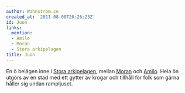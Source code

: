 ```yaml
---
author: Wahnstrom.se
created_at: '2011-08-08T20:26:23Z'
id: Juon
links:
  mention:
  - Amilo
  - Moran
  - Stora arkipelagen
title: Juon
---
```


En ö belägen inne i [Stora arkipelagen], mellan [Moran] och [Amilo]. Hela ön utgörs av en stad med
ett gytter av krogar och tillhåll för folk som gärna håller sig undan rampljuset.

  [Stora arkipelagen]: Stora_arkipelagen
  [Moran]: Moran
  [Amilo]: Amilo